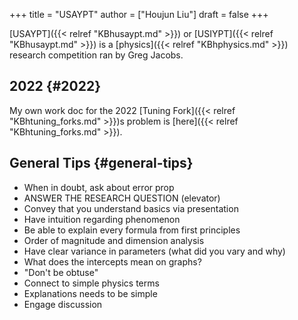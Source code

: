 +++
title = "USAYPT"
author = ["Houjun Liu"]
draft = false
+++

[USAYPT]({{< relref "KBhusaypt.md" >}}) or [USIYPT]({{< relref "KBhusaypt.md" >}}) is a [physics]({{< relref "KBhphysics.md" >}}) research competition ran by Greg Jacobs.


## 2022 {#2022}

My own work doc for the 2022 [Tuning Fork]({{< relref "KBhtuning_forks.md" >}})s problem is [here]({{< relref "KBhtuning_forks.md" >}}).


## General Tips {#general-tips}

-   When in doubt, ask about error prop
-   ANSWER THE RESEARCH QUESTION (elevator)
-   Convey that you understand basics via presentation
-   Have intuition regarding phenomenon
-   Be able to explain every formula from first principles
-   Order of magnitude and dimension analysis
-   Have clear variance in parameters (what did you vary and why)
-   What does the intercepts mean on graphs?
-   "Don't be obtuse"
-   Connect to simple physics terms
-   Explanations needs to be simple
-   Engage discussion